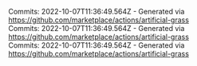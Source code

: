 Commits: 2022-10-07T11:36:49.564Z - Generated via https://github.com/marketplace/actions/artificial-grass
<br>
Commits: 2022-10-07T11:36:49.564Z - Generated via https://github.com/marketplace/actions/artificial-grass
<br>
Commits: 2022-10-07T11:36:49.564Z - Generated via https://github.com/marketplace/actions/artificial-grass
<br>
